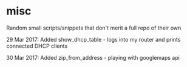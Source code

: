 # misc
Random small scripts/snippets that don't merit a full repo of their own

29 Mar 2017: Added show_dhcp_table - logs into my router and 
             prints connected DHCP clients

30 Mar 2017: Added zip_from_address - playing with googlemaps api
